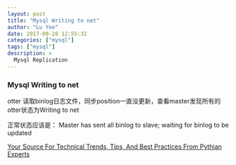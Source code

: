```yaml
---
layout: post
title: "Mysql Writing to net"
author: "Lu Yee"
date: 2017-09-28 12:55:32
categories: ["mysql"]
tags: ["mysql"]
description: >
  Mysql Replication
---
```


### Mysql Writing to net

otter 读取binlog日志文件，同步position一直没更新，查看master发现所有的otter状态为Writing to net

正常状态应该是： Master has sent all binlog to slave; waiting for binlog to be updated

[Your Source For Technical Trends, Tips, And Best Practices From Pythian Experts](https://blog.pythian.com/masterslave-replication-in-limited-bandwidth-scenarios/)
